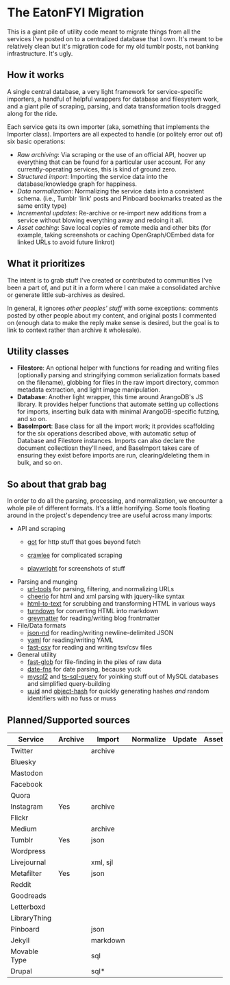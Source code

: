 # The EatonFYI Migration

This is a giant pile of utility code meant to migrate things from all the services I've posted on to a centralized database that I own. It's meant to be relatively clean but it's migration code for my old tumblr posts, not banking infrastructure. It's ugly.

## How it works

A single central database, a very light framework for service-specific importers,
a handful of helpful wrappers for database and filesystem work,  and a giant pile
of scraping, parsing, and data transformation tools dragged along for the ride.

Each service gets its own importer (aka, something that implements the Importer
class). Importers are all expected to handle (or politely error out of) six basic
operations:

- *Raw archiving*: Via scraping or the use of an official API, hoover up everything
  that can be found for a particular user account. For any currently-operating
  services, this is kind of ground zero.
- *Structured import*: Importing the service data into the database/knowledge graph
  for happiness.
- *Data normalization*: Normalizing the service data into a consistent schema. (i.e.,
  Tumblr 'link' posts and Pinboard bookmarks treated as the same entity type)
- *Incremental updates*: Re-archive or re-import new additions from a service without
  blowing everything away and redoing it all.
- *Asset caching*: Save local copies of remote media and other bits (for example,
  taking screenshots or caching OpenGraph/OEmbed data for linked URLs to avoid
  future linkrot)

## What it prioritizes

The intent is to grab stuff I've created or contributed to communities I've been a
part of, and put it in a form where I can make a consolidated archive or generate
little sub-archives as desired.

In general, it ignores *other peoples' stuff* with some exceptions: comments posted
by other people about my content, and original posts I commented on (enough data
to make the reply make sense is desired, but the goal is to link to context rather
than archive it wholesale).

## Utility classes

- **Filestore**: An optional helper with functions for reading and writing files (optionally
  parsing and stringifying common serialization formats based on the filename), globbing for files
  in the raw import directory, common metadata extraction, and light image manipulation.
- **Database**: Another light wrapper, this time around ArangoDB's JS library. It provides
  helper functions that automate setting up collections for imports, inserting bulk data
  with minimal ArangoDB-specific futzing, and so on.
- **BaseImport**: Base class for all the import work; it provides scaffolding for the six
  operations described above, with automatic setup of Database and Filestore instances.
  Imports can also declare the document collectiosn they'll need, and BaseImport takes care
  of ensuring they exist before imports are run, clearing/deleting them in bulk, and so on.

## So about that grab bag

In order to do all the parsing, processing, and normalization, we encounter a whole
pile of different formats. It's a little horrifying. Some tools floating around in
the project's dependency tree are useful across many imports:

- API and scraping
  - [got](https://github.com/sindresorhus/got) for http stuff that goes beyond fetch
  
  - [crawlee](https://crawlee.dev) for complicated scraping
  - [playwright](https://github.com/Microsoft/playwright) for screenshots of stuff
- Parsing and munging
  - [url-tools](https://github.com/autogram-is/url-tools) for parsing, filtering, and normalizing URLs
  - [cheerio](https://cheerio.js.org) for html and xml parsing with jquery-like syntax
  - [html-to-text](https://github.com/html-to-text/node-html-to-text) for scrubbing and transforming HTML in various ways
  - [turndown](https://github.com/mixmark-io/turndown) for converting HTML into markdown
  - [greymatter](https://github.com/jonschlinkert/gray-matter) for reading/writing blog frontmatter
- File/Data formats
  - [json-nd](https://github.com/thyms/json-nd) for reading/writing newline-delimited JSON
  - [yaml](https://github.com/eemeli/yaml) for reading/writing YAML
  - [fast-csv](https://github.com/C2FO/fast-csv) for reading and writing tsv/csv files
- General utility
  - [fast-glob](https://github.com/mrmlnc/fast-glob) for file-finding in the piles of raw data
  - [date-fns](https://date-fns.org) for date parsing, because yuck
  - [mysql2](https://github.com/sidorares/node-mysql2) and [ts-sql-query](https://github.com/juanluispaz/ts-sql-query)
    for yoinking stuff out of MySQL databases and simplified query-building
  - [uuid](https://github.com/uuidjs/uuid) and [object-hash](https://github.com/puleos/object-hash) for quickly generating hashes *and* random identifiers with no fuss or muss

## Planned/Supported sources

| Service               | Archive | Import    | Normalize | Update    | Assets    |
| --------------------- | ------- | --------- | --------- | --------- | --------- |
| Twitter               |         | archive   |           |           |           |
| Bluesky               |         |           |           |           |           |
| Mastodon              |         |           |           |           |           |
| Facebook              |         |           |           |           |           |
| Quora                 |         |           |           |           |           |
| Instagram             | Yes     | archive   |           |           |           |
| Flickr                |         |           |           |           |           |
| Medium                |         | archive   |           |           |           |
| Tumblr                | Yes     | json      |           |           |           |
| Wordpress             |         |           |           |           |           |
| Livejournal           |         | xml, sjl  |           |           |           |
| Metafilter             | Yes     | json      |           |           |           |
| Reddit                |         |           |           |           |           |
| Goodreads             |         |           |           |           |           |
| Letterboxd            |         |           |           |           |           |
| LibraryThing          |         |           |           |           |           |
| Pinboard              |         | json      |           |           |           |
| Jekyll                |         | markdown  |           |           |           |
| Movable Type          |         | sql       |           |           |           |
| Drupal                |         | sql*      |           |           |           |
